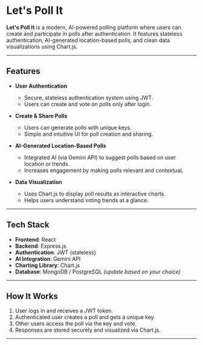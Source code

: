 # Let's Poll It

**Let's Poll It** is a modern, AI-powered polling platform where users can create and participate in polls after authentication. It features stateless authentication, AI-generated location-based polls, and clean data visualizations using Chart.js.

---

## Features

- **User Authentication**
  - Secure, stateless authentication system using JWT.
  - Users can create and vote on polls only after login.

- **Create & Share Polls**
  - Users can generate polls with unique keys.
  - Simple and intuitive UI for poll creation and sharing.

- **AI-Generated Location-Based Polls**
  - Integrated AI (via Gemini API) to suggest polls based on user location or trends.
  - Increases engagement by making polls relevant and contextual.

- **Data Visualization**
  - Uses Chart.js to display poll results as interactive charts.
  - Helps users understand voting trends at a glance.

---

## Tech Stack

- **Frontend**: React  
- **Backend**: Express.js  
- **Authentication**: JWT (stateless)  
- **AI Integration**: Gemini API  
- **Charting Library**: Chart.js  
- **Database**: MongoDB / PostgreSQL *(update based on your choice)*

---

## How It Works

1. User logs in and receives a JWT token.
2. Authenticated user creates a poll and gets a unique key.
3. Other users access the poll via the key and vote.
4. Responses are stored securely and visualized via Chart.js.

---


